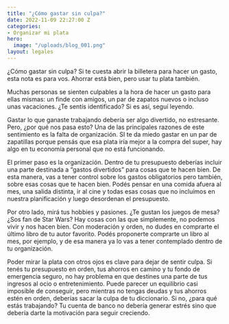 ```yaml
---
title: "¿Cómo gastar sin culpa?"
date: 2022-11-09 22:27:00 Z
categories:
- Organizar mi plata
hero:
  image: "/uploads/blog_001.png"
layout: legales
---
```


¿Cómo gastar sin culpa? Si te cuesta abrir la billetera para hacer un gasto, esta nota es para vos. Ahorrar está bien, pero usar tu plata también.

Muchas personas se sienten culpables a la hora de hacer un gasto para ellas mismas: un finde con amigos, un par de zapatos nuevos o incluso unas vacaciones. ¿Te sentís identificado? Si es así, seguí leyendo.

Gastar lo que ganaste trabajando debería ser algo divertido, no estresante. Pero, ¿por qué nos pasa esto? Una de las principales razones de este sentimiento es la falta de organización. SI te da miedo gastar en un par de zapatillas porque pensás que esa plata iría mejor a la compra del super, hay algo en tu economía personal que no está funcionando. 

El primer paso es la organización. Dentro de tu presupuesto deberías incluir una parte destinada a “gastos divertidos” para cosas que te hacen bien. De esta manera, vas a tener control sobre los gastos obligatorios pero también, sobre esas cosas que te hacen bien. Podés pensar en una comida afuera al mes, una salida distinta, ir al cine y todas esas cosas que no incluímos en nuestra planificación y luego desordenan el presupuesto. 

Por otro lado, mirá tus hobbies y pasiones. ¿Te gustan los juegos de mesa? ¿Sos fan de Star Wars? Hay cosas con las que simplemente, no podemos vivir y nos hacen bien. Con moderación y orden, no dudes en comprarte el último libro de tu autor favorito. Podés proponerte comprarte un libro al mes, por ejemplo, y de esa manera ya lo vas a tener contemplado dentro de tu organización. 

Poder mirar la plata con otros ojos es clave para dejar de sentir culpa. Si tenés tu presupuesto en orden, tus ahorros en camino y tu fondo de emergencia seguro, no hay problema en que destines una parte de tus ingresos al ocio o entretenimiento. Puede parecer un equilibrio casi imposible de conseguir, pero mientras no tengas deudas y tus ahorros estén en orden, deberías sacar la culpa de tu diccionario. Si no, ¿para qué estás trabajando? Tu cuenta de banco no debería generar estrés sino que debería darte la motivación para seguir creciendo.